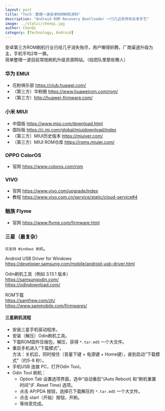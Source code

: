 ```yaml
---
layout: post
title: "Tech：整理一波安卓ROM刷机资料"
description: "Android ROM Recovery Bootloader 一门几近失传的古老手艺"
image: ../static/chenqi.jpg
author: ChenQi
category: [Technology, Android]
---
```


安卓第三方ROM刷机行业已经几乎消失殆尽，用户懒得折腾，厂商渠道升级为主，手机平均2年一换。  
简单整理一波目前常规刷机升级资源网站。（给团队里那些懒人）

### 华为 EMUI

+ 花粉俱乐部 https://club.huawei.com/
+ （第三方）华粉圈 https://www.huaweirom.com/rom/
+ （第三方）http://huawei-firmware.com/

### 小米 MIUI

+ 中国版 https://www.miui.com/download.html
+ 国际版 https://c.mi.com/global/miuidownload/index
+ （第三方）MIUI历史版本 https://miuiver.com/
+ （第三方）MIUI ROM仓库 https://roms.miuier.com/

### OPPO ColorOS

+ 官网 https://www.coloros.com/rom

### VIVO

+ 官网 https://www.vivo.com/upgrade/index
+ 教程 https://www.vivo.com.cn/service/static/cloud-service#4

### 魅族 Flyme

+ 官网 https://www.flyme.com/firmware.html

### 三星（最复杂）

`仅支持 Windows 刷机`。  

Android USB Driver for Windows  
https://developer.samsung.com/mobile/android-usb-driver.html  

Odin刷机工具（例如 3.13.1 版本）  
https://samsungodin.com/  
https://odindownload.com/  

ROM下载  
https://samfrew.com/zh/  
https://www.sammobile.com/firmwares/  

#### 三星刷机流程

+ 安装三星手机驱动程序。  
+ 安装（解压）Odin刷机工具。  
+ 下载ROM固件压缩包，解压，获得 `*.tar.md5` 一个大文件。  
+ 重启手机进入“下载模式”。  
    方法：关机后，同时按住（音量下键 + 电源键 + Home键），直到启动“下载模式”（约5-8 秒）。  
+ 手机USB 连接 PC，打开Odin Tool。  
+ Odin Tool 刷机：
  + Option Tab 设置选项界面，选中“自动重启”(Auto Reboot) 和“刷机重置时间”(F. Reset Time) 选项。  
  + 点击 AP/PDA 按钮，选择已下载解压的 `*.tar.md5` 一个大文件。  
  + 点击 start（开始）按钮，开刷。  
  + 等待至完成。  
